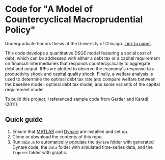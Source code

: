 # Code for "A Model of Countercyclical Macroprudential Policy"

Undergraduate honors thesis at the University of Chicago. [Link to paper](https://thomas-yu.com/research/yu2019_thesis).

This code develops a quantitative DSGE model featuring a social cost of debt, which can be addressed with either a debt tax or a capital requirement on financial intermediaries that responds countercyclically to aggregate debt and output.
IRFs are plotted to observe the economy's response to a productivity shock and capital quality shock.
Finally, a welfare analysis is used to determine the optimal debt tax rate and compare welfare between the baseline model, optimal debt tax model, and some variants of the capital requirement model.

To build this project, I referenced sample code from Gertler and Karadi (2011).

## Quick guide
1. Ensure that [MATLAB](https://www.mathworks.com/products/matlab.html) and [Dynare](https://www.dynare.org/resources/quick_start/) are installed and set up.
2. Clone or download the contents of this repo.
3. Run `main.m` to automatically populate the `dynare` folder with generated Dynare code, the `data` folder with simulated time-series data, and the `figures` folder with graphs.
